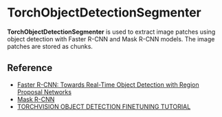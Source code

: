 # TorchObjectDetectionSegmenter

**TorchObjectDetectionSegmenter** is used to extract image patches using object detection with Faster R-CNN and Mask R-CNN models. The image patches are stored as chunks.   


## Reference
- [Faster R-CNN: Towards Real-Time Object Detection with Region Proposal Networks](https://arxiv.org/abs/1506.01497)
- [Mask R-CNN](https://arxiv.org/abs/1703.06870)
- [TORCHVISION OBJECT DETECTION FINETUNING TUTORIAL](https://pytorch.org/tutorials/intermediate/torchvision_tutorial.html)

<!-- version=v0.1 -->
